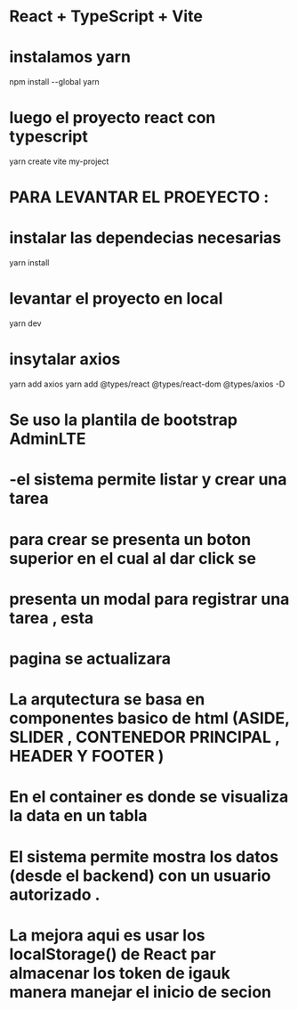 # React + TypeScript + Vite

# instalamos  yarn 
npm install --global yarn
# luego el proyecto react con typescript 
yarn create vite my-project
# PARA LEVANTAR EL PROEYECTO : 
# instalar las dependecias necesarias 
yarn install

# levantar el proyecto en local
yarn dev

# insytalar axios 
yarn add axios
yarn add @types/react @types/react-dom @types/axios -D

# Se uso la plantila de bootstrap AdminLTE
# -el sistema permite listar y crear una tarea  
# para crear se presenta un boton superior en el cual al dar click se
#    presenta un modal para registrar una tarea , esta 
#    pagina se actualizara 
# La arqutectura se basa en componentes basico de html (ASIDE, SLIDER , CONTENEDOR PRINCIPAL , HEADER Y FOOTER )
# En el container es donde se visualiza la data en un tabla 
# El sistema permite mostra los datos (desde el backend) con un usuario autorizado .  
# La mejora aqui es usar los localStorage() de React par almacenar los token de igauk manera manejar el inicio de secion 




